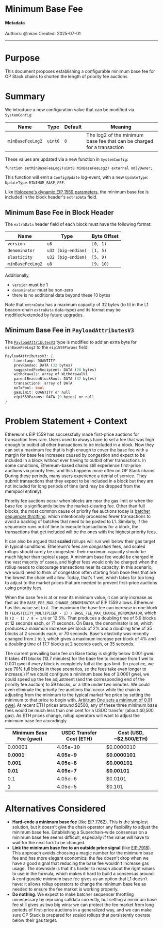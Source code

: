 # Minimum Base Fee

#### Metadata

Authors: @niran
Created: 2025-07-01

---

# Purpose
 
This document proposes establishing a configurable minimum base fee for OP Stack chains to shorten the length of priority fee auctions.

# Summary

We introduce a new configuration value that can be modified via `SystemConfig`:

| Name             | Type    | Default | Meaning |
|------------------|---------|---------|---------|
| `minBaseFeeLog2` | `uint8` | `0`     | The log2 of the minimum base fee that can be charged for a transaction |

These values are updated via a new function in `SystemConfig`:

```solidity
function setMinBaseFeeLog2(uint8 minBaseFeeLog2) external onlyOwner;
```

This function will emit a `ConfigUpdate` log-event, with a new `UpdateType`: `UpdateType.MINIMUM_BASE_FEE`.

Like [Holocene's dynamic EIP 1559 parameters](https://github.com/ethereum-optimism/specs/blob/main/specs/protocol/holocene/exec-engine.md#eip-1559-parameters-in-block-header), the minimum base fee is included in the block header's `extraData` field.

## Minimum Base Fee in Block Header

The `extraData` header field of each block must have the following format:

| Name             | Type               | Byte Offset |
| ---------------- | ------------------ | ----------- |
| `version`        | `u8`               | `[0, 1)`    |
| `denominator`    | `u32 (big-endian)` | `[1, 5)`    |
| `elasticity`     | `u32 (big-endian)` | `[5, 9)`    |
| `minBaseFeeLog2` | `u8`               | `[9, 10)`   |

Additionally,

- `version` must be 1
- `denominator` must be non-zero
- there is no additional data beyond these 10 bytes

Note that `extraData` has a maximum capacity of 32 bytes (to fit in the L1 beacon-chain `extraData` data-type) and its
format may be modified/extended by future upgrades.

## Minimum Base Fee in `PayloadAttributesV3`

The [`PayloadAttributesV3`](https://github.com/ethereum-optimism/specs/blob/a773587fca6756f8468164613daa79fcee7bbbe4/specs/protocol/exec-engine.md#extended-payloadattributesv3)
type is modified to add an extra byte for `minBaseFeeLog2` to the `eip1559Params` field:

```rs
PayloadAttributesV3: {
    timestamp: QUANTITY
    prevRandao: DATA (32 bytes)
    suggestedFeeRecipient: DATA (20 bytes)
    withdrawals: array of WithdrawalV1
    parentBeaconBlockRoot: DATA (32 bytes)
    transactions: array of DATA
    noTxPool: bool
    gasLimit: QUANTITY or null
    eip1559Params: DATA (9 bytes) or null
}
```

# Problem Statement + Context

Ethereum's EIP 1559 has successfully made first-price auctions for transaction fees rare. Users used to always have to set a fee that was high enough to outbid all other transactions to be included in a block. Now they can set a maximum fee that is high enough to cover the base fee with a margin for base fee increases caused by congestion and expect to be included in a block without ever having to outbid other transactions. In some conditions, Ethereum-based chains still experience first-price auctions via priority fees, and this happens more often on OP Stack chains. During these periods, many users experience a denial of service. They submit transactions that they expect to be included in a block but they are not included for long periods of time (and may be dropped from the mempool entirely).

Priority fee auctions occur when blocks are near the gas limit or when the base fee is significantly below the market-clearing fee. Other than full blocks, the most common cause of priority fee auctions today is [batcher sequencer throttling](https://docs.optimism.io/operators/chain-operators/configuration/batcher#batcher-sequencer-throttling), which intentionally processes fewer transactions to avoid a backlog of batches that need to be posted to L1. Similarly, if the sequencer runs out of time to execute transactions for a block, the transactions that get included will be the ones with the highest priority fees.

It can also be argued that **scaled** rollups will run well below their gas target in typical conditions. Ethereum's fees are _congestion_ fees, and scaled rollups should rarely be congested: their maximum capacity should be much higher than typical usage. A minimum base fee would be charged in the vast majority of cases, and higher fees would only be charged when the rollup needs to discourage transactions near its capacity. In this scenario, we would need to think of congestion often starting from base fees that are the lowest the chain will allow. Today, that's 1 wei, which takes far too long to adjust to the market prices that are needed to prevent first-price auctions using priority fees.

When the base fee is at or near its minimum value, it can only increase as fast as the `BASE_FEE_MAX_CHANGE_DENOMINATOR` of EIP 1559 allows. Ethereum has this value set to `8`. The maximum the base fee can increase in one block is `(ELASTICITY_MULTIPLIER - 1) / BASE_FEE_MAX_CHANGE_DENOMINATOR`, which is `(2 - 1) / 8 = 1/8` or 12.5%. That produces a doubling time of 5.9 blocks at 12 seconds each, or 71 seconds. On Base, the denominator is `50`, which produces a maximum increase per block of 2% and a doubling time of 35 blocks at 2 seconds each, or 70 seconds. Base's elasticity was recently changed from `2` to `3`, which gives a maximum increase per block of 4% and a doubling time of 17.7 blocks at 2 seconds each, or 35 seconds.

The current prevailing base fee on Base today is slightly below 0.001 gwei. It takes 411 blocks (13.7 minutes) for the base fee to increase from 1 wei to 0.001 gwei if every block is completely full at the gas limit. (In practice, we see 70% full blocks in these scenarios, so the fees take even longer to increase.) If we could configure a minimum base fee of 0.0001 gwei, we could speed up the fee adjustment (and the corresponding end of the priority fee auction) to 59 blocks, or a little under two minutes. We could even eliminate the priority fee auctions that occur while the chain is adjusting from the minimum to the typical market fee price by setting the minimum to that price to begin with. [Arbitrum One sets a minimum of 0.01 gwei](https://docs.arbitrum.io/how-arbitrum-works/gas-fees#child-chain-gas-pricing). At recent ETH prices around $2500, any of these three minimum base fees would be much less than one cent for a USDC transfer (about 40,500 gas). As ETH prices change, rollup operators will want to adjust the minimum base fee accordingly.

| Minimum Base Fee (gwei) | USDC Transfer Cost (ETH) | Cost (USD, ~$2,500/ETH) |
| ----------------------- | ------------------------ | ----------------------- |
| 0.00001                 | 4.05e-10                 | $0.0000010              |
| **0.0001**              | **4.05e-9**              | **$0.0000101**          |
| **0.001**               | **4.05e-8**              | **$0.000101**           |
| **0.01**                | **4.05e-7**              | **$0.00101**            |
| 0.1                     | 4.05e-6                  | $0.0101                 |
| 1                       | 4.05e-5                  | $0.101                  |

# Alternatives Considered

* **Hard-code a minimum base fee** (like [EIP 7762](https://eips.ethereum.org/EIPS/eip-7762)). This is the simplest solution, but it doesn't give the chain operator any flexibility to adjust the minimum base fee. Establishing a Superchain-wide consensus on a minimum base fee seems difficult, especially if the value will have to wait for the next fork to be changed.
* **Link the minimum base fee to an outside price signal** (like [EIP 7918](https://eips.ethereum.org/EIPS/eip-7918)). This approach avoids choosing a magic number for the minimum base fee and has more elegant economics: the fee doesn't drop when we have a good signal that reducing the base fee wouldn't increase gas usage. The downside is that it's harder to reason about the right values to use in the formula, which makes it hard to build a consensus around. A configurable minimum base fee gives us an option that L1 doesn't have: it allows rollup operators to change the minimum base fee as needed to ensure the fee market is working properly.
* **Do nothing**. We expect to make batcher sequencer throttling unnecessary by repricing calldata correctly, but setting a minimum base fee still gives us two big wins: we can protect the fee market from long periods of first-price auctions in a generalized way, and we can make sure OP Stack is prepared for scaled rollups that persistently operate below their gas target.
